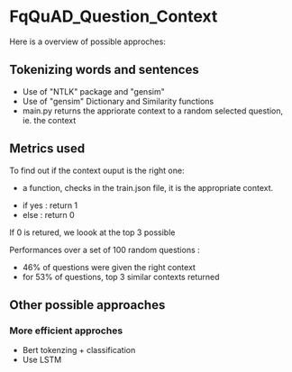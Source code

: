 # FqQuAD_Question_Context

Here is a overview of possible approches:

## Tokenizing words and sentences

* Use of "NTLK" package and "gensim"
* Use of "gensim" Dictionary and Similarity functions
* main.py returns the appriorate context to a random selected question, ie. the context 

## Metrics used 

To find out if the context ouput is the right one:
* a function, checks in the train.json file, it is the appropriate context. 
- if yes : return 1
- else : return 0

If 0 is retured, we loook at the top 3 possible 

Performances over a set of 100 random questions :
- 46% of questions were given the right context
- for 53% of questions, top 3 similar contexts returned 


## Other possible approaches

### More efficient approches

* Bert tokenzing + classification
* Use LSTM 